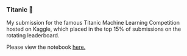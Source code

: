 ### Titanic 🚢

My submission for the famous Titanic Machine Learning Competition hosted on Kaggle, which placed in the top 15% of submissions on the rotating leaderboard.
 
Please view the notebook [here.](https://www.kaggle.com/jeddbishop/data-exploration-machine-learning-titanic)
